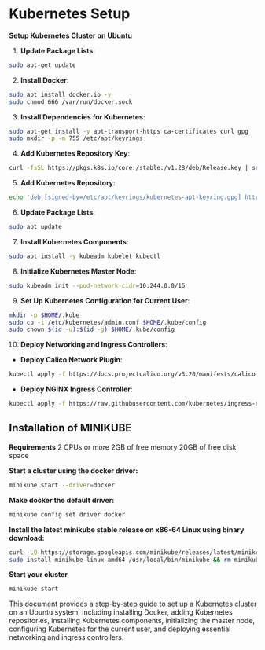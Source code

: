 
# Kubernetes Setup

**Setup Kubernetes Cluster on Ubuntu**

1. **Update Package Lists**:

```bash
sudo apt-get update
```

2. **Install Docker**:

```bash
sudo apt install docker.io -y
sudo chmod 666 /var/run/docker.sock
```

3. **Install Dependencies for Kubernetes**:

```bash
sudo apt-get install -y apt-transport-https ca-certificates curl gpg
sudo mkdir -p -m 755 /etc/apt/keyrings
```

4. **Add Kubernetes Repository Key**:

```bash
curl -fsSL https://pkgs.k8s.io/core:/stable:/v1.28/deb/Release.key | sudo gpg --dearmor -o /etc/apt/keyrings/kubernetes-apt-keyring.gpg
```

5. **Add Kubernetes Repository**:

```bash
echo 'deb [signed-by=/etc/apt/keyrings/kubernetes-apt-keyring.gpg] https://pkgs.k8s.io/core:/stable:/v1.28/deb/ /' | sudo tee /etc/apt/sources.list.d/kubernetes.list
```

6. **Update Package Lists**:

```bash
sudo apt update
```

7. **Install Kubernetes Components**:

```bash
sudo apt install -y kubeadm kubelet kubectl
```

8. **Initialize Kubernetes Master Node**:

```bash
sudo kubeadm init --pod-network-cidr=10.244.0.0/16
```

9. **Set Up Kubernetes Configuration for Current User**:

```bash
mkdir -p $HOME/.kube
sudo cp -i /etc/kubernetes/admin.conf $HOME/.kube/config
sudo chown $(id -u):$(id -g) $HOME/.kube/config
```

10. **Deploy Networking and Ingress Controllers**:

- **Deploy Calico Network Plugin**:

```bash
kubectl apply -f https://docs.projectcalico.org/v3.20/manifests/calico.yaml
```

- **Deploy NGINX Ingress Controller**:

```bash
kubectl apply -f https://raw.githubusercontent.com/kubernetes/ingress-nginx/controller-v0.49.0/deploy/static/provider/baremetal/deploy.yaml
```

## Installation of MINIKUBE

**Requirements**
2 CPUs or more
2GB of free memory
20GB of free disk space

**Start a cluster using the docker driver:**
```bash
minikube start --driver=docker
```

**Make docker the default driver:**
```bash
minikube config set driver docker
```

**Install the latest minikube stable release on x86-64 Linux using binary download:**
```bash
curl -LO https://storage.googleapis.com/minikube/releases/latest/minikube-linux-amd64
sudo install minikube-linux-amd64 /usr/local/bin/minikube && rm minikube-linux-amd64
```

**Start your cluster**
```bash
minikube start
```


This document provides a step-by-step guide to set up a Kubernetes cluster on an Ubuntu system, including installing Docker, adding Kubernetes repositories, installing Kubernetes components, initializing the master node, configuring Kubernetes for the current user, and deploying essential networking and ingress controllers.
